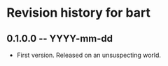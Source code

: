# Revision history for bart

## 0.1.0.0 -- YYYY-mm-dd

* First version. Released on an unsuspecting world.
